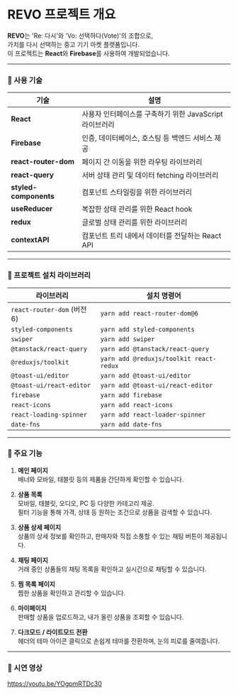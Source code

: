 # REVO 프로젝트 개요

**REVO**는 'Re: 다시'와 'Vo: 선택하다(Vote)'의 조합으로,  
가치를 다시 선택하는 중고 기기 마켓 플랫폼입니다.  
이 프로젝트는 **React**와 **Firebase**를 사용하여 개발되었습니다.

---

### 📍 사용 기술

| 기술                     | 설명                                              |
|--------------------------|---------------------------------------------------|
| **React**                | 사용자 인터페이스를 구축하기 위한 JavaScript 라이브러리 |
| **Firebase**             | 인증, 데이터베이스, 호스팅 등 백엔드 서비스 제공 |
| **react-router-dom**     | 페이지 간 이동을 위한 라우팅 라이브러리          |
| **react-query**          | 서버 상태 관리 및 데이터 fetching 라이브러리    |
| **styled-components**    | 컴포넌트 스타일링을 위한 라이브러리               |
| **useReducer**           | 복잡한 상태 관리를 위한 React hook              |
| **redux**                | 글로벌 상태 관리를 위한 라이브러리               |
| **contextAPI**           | 컴포넌트 트리 내에서 데이터를 전달하는 React API |

---

### 📍 프로젝트 설치 라이브러리

| 라이브러리                       | 설치 명령어                              |
|----------------------------------|------------------------------------------|
| `react-router-dom` (버전 6)      | `yarn add react-router-dom@6`            |
| `styled-components`              | `yarn add styled-components`            |
| `swiper`                         | `yarn add swiper`                       |
| `@tanstack/react-query`          | `yarn add @tanstack/react-query`        |
| `@reduxjs/toolkit`               | `yarn add @reduxjs/toolkit react-redux` |
| `@toast-ui/editor`               | `yarn add @toast-ui/editor`             |
| `@toast-ui/react-editor`         | `yarn add @toast-ui/react-editor`       |
| `firebase`                       | `yarn add firebase`                     |
| `react-icons`                    | `yarn add react-icons`                  |
| `react-loading-spinner`          | `yarn add react-loader-spinner`         |
| `date-fns`                       | `yarn add date-fns`                     |

---

### 📍 주요 기능

1. **메인 페이지**  
   배너와 모바일, 태블릿 등의 제품을 간단하게 확인할 수 있습니다.

2. **상품 목록**  
   모바일, 태블릿, 오디오, PC 등 다양한 카테고리 제공.  
   필터 기능을 통해 가격, 상태 등 원하는 조건으로 상품을 검색할 수 있습니다.

3. **상품 상세 페이지**  
   상품의 상세 정보를 확인하고, 판매자와 직접 소통할 수 있는 채팅 버튼이 제공됩니다.

4. **채팅 페이지**  
   거래 중인 상품들의 채팅 목록을 확인하고 실시간으로 채팅할 수 있습니다.

5. **찜 목록 페이지**  
   찜한 상품을 확인하고 관리할 수 있습니다.

6. **마이페이지**  
   판매할 상품을 업로드하고, 내가 올린 상품을 조회할 수 있습니다.

7. **다크모드 / 라이트모드 전환**  
   헤더의 테마 아이콘 클릭으로 손쉽게 테마를 전환하며, 눈의 피로를 줄여줍니다.

---

### 📍 시연 영상
https://youtu.be/YOgpmRTDc30
